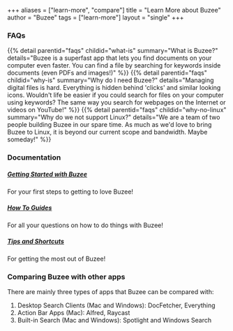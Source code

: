 +++
aliases = ["learn-more", "compare"]
title = "Learn More about Buzee"
author = "Buzee"
tags = ["learn-more"]
layout = "single"
+++

### FAQs
<div class="accordion my-4" id="faqs">
  {{% detail parentid="faqs" childid="what-is" summary="What is Buzee?" details="Buzee is a superfast app that lets you find documents on your computer even faster. You can find a file by searching for keywords inside documents (even PDFs and images!)" %}}
  {{% detail parentid="faqs" childid="why-is" summary="Why do I need Buzee?" details="Managing digital files is hard. Everything is hidden behind 'clicks' and similar looking icons. Wouldn't life be easier if you could search for files on your computer using keywords? The same way you search for webpages on the Internet or videos on YouTube!" %}}
  {{% detail parentid="faqs" childid="why-no-linux" summary="Why do we not support Linux?" details="We are a team of two people building Buzee in our spare time. As much as we'd love to bring Buzee to Linux, it is beyond our current scope and bandwidth. Maybe someday!" %}}
</div>

### Documentation
##### [Getting Started with Buzee](./getting-started)
For your first steps to getting to love Buzee!

##### [How To Guides](/categories/how-to/)
For all your questions on how to do things with Buzee!

##### [Tips and Shortcuts](./tips)
For getting the most out of Buzee!

### Comparing Buzee with other apps
There are mainly three types of apps that Buzee can be compared with:
1. Desktop Search Clients (Mac and Windows): DocFetcher, Everything
2. Action Bar Apps (Mac): Alfred, Raycast
3. Built-in Search (Mac and Windows): Spotlight and Windows Search